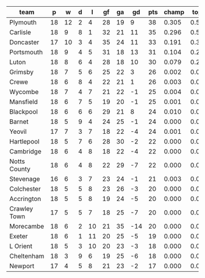 |     team     | p  | w  | d | l  | gf | ga | gd  | pts | champ | top2  | top3  | top4  |  5-7  | bot4  | bot3  | bot2  |
|--------------|----|----|---|----|----|----|-----|-----|-------|-------|-------|-------|-------|-------|-------|-------|
| Plymouth     | 18 | 12 | 2 |  4 | 28 | 19 |   9 |  38 | 0.305 | 0.541 | 0.717 | 0.835 | 0.135 | 0.000 | 0.000 | 0.000|
| Carlisle     | 18 |  9 | 8 |  1 | 32 | 21 |  11 |  35 | 0.296 | 0.532 | 0.703 | 0.820 | 0.145 | 0.000 | 0.000 | 0.000|
| Doncaster    | 17 | 10 | 3 |  4 | 35 | 24 |  11 |  33 | 0.191 | 0.384 | 0.560 | 0.713 | 0.209 | 0.000 | 0.000 | 0.000|
| Portsmouth   | 18 |  9 | 4 |  5 | 31 | 18 |  13 |  31 | 0.104 | 0.247 | 0.415 | 0.588 | 0.288 | 0.000 | 0.000 | 0.000|
| Luton        | 18 |  8 | 6 |  4 | 28 | 18 |  10 |  30 | 0.079 | 0.203 | 0.359 | 0.525 | 0.320 | 0.000 | 0.000 | 0.000|
| Grimsby      | 18 |  7 | 5 |  6 | 25 | 22 |   3 |  26 | 0.002 | 0.009 | 0.022 | 0.049 | 0.181 | 0.058 | 0.037 | 0.019|
| Crewe        | 18 |  6 | 8 |  4 | 22 | 21 |   1 |  26 | 0.003 | 0.011 | 0.028 | 0.060 | 0.206 | 0.048 | 0.030 | 0.017|
| Wycombe      | 18 |  7 | 4 |  7 | 21 | 22 |  -1 |  25 | 0.004 | 0.015 | 0.041 | 0.077 | 0.237 | 0.036 | 0.022 | 0.013|
| Mansfield    | 18 |  6 | 7 |  5 | 19 | 20 |  -1 |  25 | 0.001 | 0.003 | 0.010 | 0.024 | 0.114 | 0.106 | 0.069 | 0.041|
| Blackpool    | 18 |  6 | 6 |  6 | 29 | 21 |   8 |  24 | 0.010 | 0.036 | 0.080 | 0.157 | 0.332 | 0.013 | 0.007 | 0.003|
| Barnet       | 18 |  5 | 9 |  4 | 24 | 25 |  -1 |  24 | 0.000 | 0.002 | 0.008 | 0.016 | 0.084 | 0.159 | 0.108 | 0.062|
| Yeovil       | 17 |  7 | 3 |  7 | 18 | 22 |  -4 |  24 | 0.001 | 0.005 | 0.013 | 0.030 | 0.129 | 0.109 | 0.073 | 0.042|
| Hartlepool   | 18 |  5 | 7 |  6 | 28 | 30 |  -2 |  22 | 0.000 | 0.001 | 0.004 | 0.013 | 0.081 | 0.171 | 0.120 | 0.072|
| Cambridge    | 18 |  6 | 4 |  8 | 18 | 22 |  -4 |  22 | 0.000 | 0.001 | 0.003 | 0.010 | 0.074 | 0.179 | 0.126 | 0.079|
| Notts County | 18 |  6 | 4 |  8 | 22 | 29 |  -7 |  22 | 0.000 | 0.000 | 0.003 | 0.007 | 0.048 | 0.252 | 0.184 | 0.116|
| Stevenage    | 16 |  6 | 3 |  7 | 23 | 24 |  -1 |  21 | 0.003 | 0.009 | 0.023 | 0.046 | 0.165 | 0.071 | 0.047 | 0.028|
| Colchester   | 18 |  5 | 5 |  8 | 23 | 26 |  -3 |  20 | 0.000 | 0.001 | 0.002 | 0.004 | 0.035 | 0.317 | 0.238 | 0.160|
| Accrington   | 18 |  5 | 5 |  8 | 19 | 24 |  -5 |  20 | 0.000 | 0.001 | 0.004 | 0.008 | 0.056 | 0.216 | 0.154 | 0.102|
| Crawley Town | 17 |  5 | 5 |  7 | 18 | 25 |  -7 |  20 | 0.000 | 0.001 | 0.002 | 0.006 | 0.040 | 0.294 | 0.224 | 0.150|
| Morecambe    | 18 |  6 | 2 | 10 | 21 | 35 | -14 |  20 | 0.000 | 0.000 | 0.000 | 0.001 | 0.014 | 0.482 | 0.388 | 0.283|
| Exeter       | 18 |  6 | 1 | 11 | 20 | 25 |  -5 |  19 | 0.000 | 0.000 | 0.002 | 0.005 | 0.030 | 0.336 | 0.260 | 0.172|
| L Orient     | 18 |  5 | 3 | 10 | 20 | 23 |  -3 |  18 | 0.000 | 0.000 | 0.000 | 0.001 | 0.013 | 0.484 | 0.391 | 0.287|
| Cheltenham   | 18 |  3 | 9 |  6 | 19 | 25 |  -6 |  18 | 0.000 | 0.000 | 0.001 | 0.003 | 0.026 | 0.362 | 0.281 | 0.192|
| Newport      | 17 |  4 | 5 |  8 | 21 | 23 |  -2 |  17 | 0.000 | 0.000 | 0.002 | 0.005 | 0.039 | 0.307 | 0.239 | 0.163|
